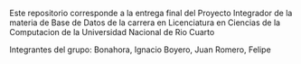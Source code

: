 Este repositorio corresponde a la entrega final del Proyecto Integrador de la materia de Base de Datos de la carrera en Licenciatura en Ciencias de la Computacion de la Universidad Nacional de Rio Cuarto

Integrantes del grupo:
  Bonahora, Ignacio
  Boyero, Juan 
  Romero, Felipe 
